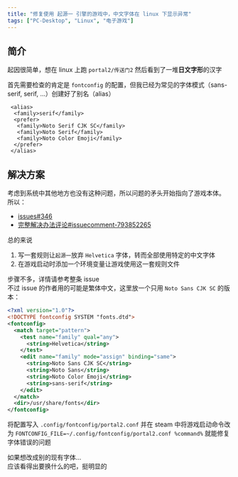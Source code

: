 ```yaml
---
title: "修复使用 起源一 引擎的游戏中，中文字体在 linux 下显示异常"
tags: ["PC-Desktop", "Linux", "电子游戏"]
---
```


## 简介

起因很简单，想在 linux 上跑 `portal2/传送门2` 然后看到了一堆**日文字形**的汉字

首先需要检查的肯定是 `fontconfig` 的配置，但我已经为常见的字体模式（sans-serif, serif, ...）创建好了别名（alias）

```text
 <alias>
  <family>serif</family>
  <prefer>
   <family>Noto Serif CJK SC</family>
   <family>Noto Serif</family>
   <family>Noto Color Emoji</family>
  </prefer>
 </alias>
```

## 解决方案

考虑到系统中其他地方也没有这种问题，所以问题的矛头开始指向了游戏本体。\
所以：

- [issues#346](https://github.com/ValveSoftware/portal2/issues/346)
- [完整解决办法评论#issuecomment-793852265](https://github.com/ValveSoftware/portal2/issues/346#issuecomment-793852265)

总的来说

1. 写一套规则让`起源一`放弃 `Helvetica` 字体，转而全部使用特定的中文字体
2. 在游戏启动时添加一个环境变量让游戏使用这一套规则文件

步骤不多，详情请参考整条 issue\
不过 issue 的作者用的可能是繁体中文，这里放一个只用 `Noto Sans CJK SC` 的版本：

```xml
<?xml version="1.0"?>
<!DOCTYPE fontconfig SYSTEM "fonts.dtd">
<fontconfig>
  <match target="pattern">
    <test name="family" qual="any">
      <string>Helvetica</string>
    </test>
    <edit name="family" mode="assign" binding="same">
      <string>Noto Sans CJK SC</string>
      <string>Noto Sans</string>
      <string>Noto Color Emoji</string>
      <string>sans-serif</string>
    </edit>
  </match>
  <dir>/usr/share/fonts</dir>
</fontconfig>
```

将配置写入 `.config/fontconfig/portal2.conf` 并在 steam 中将游戏启动命令改为 `FONTCONFIG_FILE=~/.config/fontconfig/portal2.conf %command%` 就能修复字体错误的问题

如果想改成别的现有字体...\
应该看得出要换什么的吧，挺明显的
